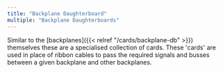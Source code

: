 ```yaml
---
title: "Backplane Daughterboard"
multiple: "Backplane Daughterboards"
---
```


Similar to the [backplanes]({{< relref "/cards/backplane-db" >}}) themselves these are a specialised collection of cards. 
These 'cards' are used in place of ribbon cables to pass the required signals and busses between a given backplane and other backplanes.
